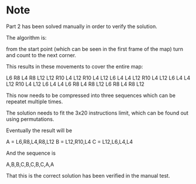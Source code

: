 # Note

Part 2 has been solved manually in order to verify the solution.

The algorithm is:

from the start point (which can be seen in the first frame of the map) turn and
count to the next corner.

This results in these movements to cover the entire map:

L6 R8 L4 R8 L12 L12 R10 L4 L12 R10 L4 L12 L6 L4 L4 L12 R10 L4 L12 L6 L4 L4 L12
R10 L4 L12 L6 L4 L4 L6 R8 L4 R8 L12 L6 R8 L4 R8 L12

This now needs to be compressed into three sequences which can be repeatet
multiple times.

The solution needs to fit the 3x20 instructions limit, which can be found out
using permutations.

Eventually the result will be

A = L6,R8,L4,R8,L12 B = L12,R10,L4 C = L12,L6,L4,L4

And the sequence is

A,B,B,C,B,C,B,C,A,A

That this is the correct solution has been verified in the manual test.

